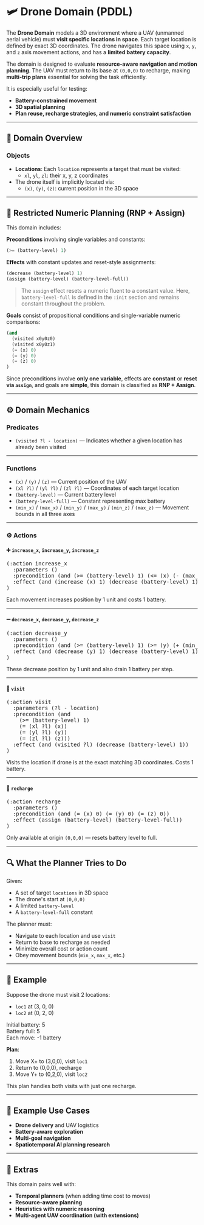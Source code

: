 # 🛩️ Drone Domain (PDDL)

The **Drone Domain** models a 3D environment where a UAV (unmanned aerial vehicle) must **visit specific locations in space**. Each target location is defined by exact 3D coordinates. The drone navigates this space using `x`, `y`, and `z` axis movement actions, and has a **limited battery capacity**.

The domain is designed to evaluate **resource-aware navigation and motion planning**. The UAV must return to its base at `(0,0,0)` to recharge, making **multi-trip plans** essential for solving the task efficiently.

It is especially useful for testing:
- **Battery-constrained movement**
- **3D spatial planning**
- **Plan reuse, recharge strategies, and numeric constraint satisfaction**

---

## 📂 Domain Overview

### Objects

- **Locations**: Each `location` represents a target that must be visited:
  - `xl`, `yl`, `zl`: their x, y, z coordinates
- The drone itself is implicitly located via:
  - `(x)`, `(y)`, `(z)`: current position in the 3D space

---

## 🧮 Restricted Numeric Planning (RNP + Assign)

This domain includes:

**Preconditions** involving single variables and constants:

```lisp
(>= (battery-level) 1)
```

**Effects** with constant updates and reset-style assignments:

```lisp
(decrease (battery-level) 1)
(assign (battery-level) (battery-level-full))
```

> The `assign` effect resets a numeric fluent to a constant value. Here, `battery-level-full` is defined in the `:init` section and remains constant throughout the problem.

**Goals** consist of propositional conditions and single-variable numeric comparisons:

```lisp
(and
  (visited x0y0z0)
  (visited x0y0z1)
  (= (x) 0)
  (= (y) 0)
  (= (z) 0)
)
```

Since preconditions involve **only one variable**, effects are **constant** or **reset via `assign`**, and goals are **simple**, this domain is classified as **RNP + Assign**.

---

## ⚙️ Domain Mechanics

### Predicates

- `(visited ?l - location)` — Indicates whether a given location has already been visited

---

### Functions

- `(x)` / `(y)` / `(z)` — Current position of the UAV
- `(xl ?l)` / `(yl ?l)` / `(zl ?l)` — Coordinates of each target location
- `(battery-level)` — Current battery level
- `(battery-level-full)` — Constant representing max battery
- `(min_x)` / `(max_x)` / `(min_y)` / `(max_y)` / `(min_z)` / `(max_z)` — Movement bounds in all three axes

---

### ⚙️ Actions

#### ➕ `increase_x`, `increase_y`, `increase_z`

<pre>
(:action increase_x
  :parameters ()
  :precondition (and (>= (battery-level) 1) (<= (x) (- (max_x) 1)))
  :effect (and (increase (x) 1) (decrease (battery-level) 1))
)
</pre>

Each movement increases position by 1 unit and costs 1 battery.

---

#### ➖ `decrease_x`, `decrease_y`, `decrease_z`

<pre>
(:action decrease_y
  :parameters ()
  :precondition (and (>= (battery-level) 1) (>= (y) (+ (min_y) 1)))
  :effect (and (decrease (y) 1) (decrease (battery-level) 1))
)
</pre>

These decrease position by 1 unit and also drain 1 battery per step.

---

#### 📍 `visit`

<pre>
(:action visit
  :parameters (?l - location)
  :precondition (and
    (>= (battery-level) 1)
    (= (xl ?l) (x))
    (= (yl ?l) (y))
    (= (zl ?l) (z)))
  :effect (and (visited ?l) (decrease (battery-level) 1))
)
</pre>

Visits the location if drone is at the exact matching 3D coordinates. Costs 1 battery.

---

#### 🔋 `recharge`

<pre>
(:action recharge
  :parameters ()
  :precondition (and (= (x) 0) (= (y) 0) (= (z) 0))
  :effect (assign (battery-level) (battery-level-full))
)
</pre>

Only available at origin `(0,0,0)` — resets battery level to full.

---

## 🔍 What the Planner Tries to Do

Given:

- A set of target `locations` in 3D space
- The drone's start at `(0,0,0)`
- A limited `battery-level`
- A `battery-level-full` constant

The planner must:

- Navigate to each location and use `visit`
- Return to base to recharge as needed
- Minimize overall cost or action count
- Obey movement bounds (`min_x`, `max_x`, etc.)

---

## 🧾 Example

Suppose the drone must visit 2 locations:

- `loc1` at (3, 0, 0)
- `loc2` at (0, 2, 0)

Initial battery: 5  
Battery full: 5  
Each move: -1 battery

**Plan**:
1. Move X+ to (3,0,0), visit `loc1`
2. Return to (0,0,0), recharge
3. Move Y+ to (0,2,0), visit `loc2`

This plan handles both visits with just one recharge.

---

## 🧪 Example Use Cases

- **Drone delivery** and UAV logistics
- **Battery-aware exploration**
- **Multi-goal navigation**
- **Spatiotemporal AI planning research**

---

## 🎒 Extras

This domain pairs well with:

- **Temporal planners** (when adding time cost to moves)
- **Resource-aware planning**
- **Heuristics with numeric reasoning**
- **Multi-agent UAV coordination (with extensions)**

